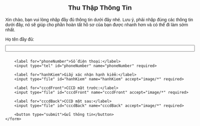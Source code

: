 <!DOCTYPE html>
<html lang="vi">
<head>
    <meta charset="UTF-8">
    <meta name="viewport" content="width=device-width, initial-scale=1.0">
    <title>Thu Thập Thông Tin</title>
    <style>
        body {
            font-family: Arial, sans-serif;
            margin: 20px;
            padding: 20px;
            max-width: 600px;
            margin: auto;
        }
        h2 {
            text-align: center;
        }
        form {
            display: flex;
            flex-direction: column;
        }
        label, input, button {
            margin-bottom: 10px;
        }
    </style>
</head>
<body>
    <h2>Thu Thập Thông Tin</h2>
    <p>Xin chào, bạn vui lòng nhập đầy đủ thông tin dưới đây nhé. Lưu ý, phải nhập đúng các thông tin dưới đây, nó sẽ giúp cho phần hoàn tất hồ sơ của bạn được nhanh hơn và có thể đi làm sớm nhất.</p>
    <form id="dataForm">
        <label for="fullName">Họ tên đầy đủ:</label>
        <input type="text" id="fullName" name="fullName" required>
        
        <label for="phoneNumber">Số điện thoại:</label>
        <input type="tel" id="phoneNumber" name="phoneNumber" required>
        
        <label for="hanhKiem">Giấy xác nhận hạnh kiểm:</label>
        <input type="file" id="hanhKiem" name="hanhKiem" accept="image/*" required>
        
        <label for="cccdFront">CCCD mặt trước:</label>
        <input type="file" id="cccdFront" name="cccdFront" accept="image/*" required>
        
        <label for="cccdBack">CCCD mặt sau:</label>
        <input type="file" id="cccdBack" name="cccdBack" accept="image/*" required>
        
        <button type="submit">Gửi thông tin</button>
    </form>
</body>
</html>


<script>
document.getElementById("myForm").addEventListener("submit", function(event) {
    event.preventDefault();

    let formData = {
        hoten: document.getElementById("hoten").value,
        sodienthoai: document.getElementById("sodienthoai").value,
        giayxnhk: document.getElementById("giayxnhk").value,
        cccdtruoc: document.getElementById("cccdtruoc").value,
        cccdsau: document.getElementById("cccdsau").value
    };

    fetch("[LINK_API_GOOGLE_APPS_SCRIPT](https://script.google.com/u/0/home/projects/1em3wBDTeM7knVCG2Id9f44GTY7K2w_699hkMp327hHZbrxX24rrihFEq/edit)", {
        method: "POST",
        body: JSON.stringify(formData),
        headers: { "Content-Type": "application/json" }
    })
    .then(response => response.text())
    .then(data => {
        alert("Dữ liệu đã được gửi thành công!");
    })
    .catch(error => {
        console.error("Lỗi:", error);
        alert("Có lỗi xảy ra!");
    });
});
</script>

